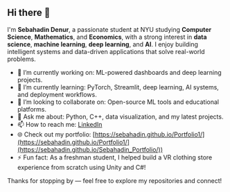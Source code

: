 ## Hi there 👋

I'm **Sebahadin Denur**, a passionate student at NYU studying **Computer Science**, **Mathematics**, and **Economics**, with a strong interest in **data science**, **machine learning**, **deep learning**, and **AI**. I enjoy building intelligent systems and data-driven applications that solve real-world problems.

- 🔭 I’m currently working on: ML-powered dashboards and deep learning projects.
- 🌱 I’m currently learning: PyTorch, Streamlit, deep learning, AI systems, and deployment workflows.
- 👯 I’m looking to collaborate on: Open-source ML tools and educational platforms.
- 💬 Ask me about: Python, C++, data visualization, and my latest projects.
- 📫 How to reach me: [LinkedIn](https://www.linkedin.com/in/sebahadin-denur-435ba1283)
- 🌐 Check out my portfolio: [https://sebahadin.github.io/Portfolio1/](https://sebahadin.github.io/Portfolio1/](https://sebahadin.github.io/Sebahadin_Portfolio/))
- ⚡ Fun fact: As a freshman student, I helped build a VR clothing store experience from scratch using Unity and C#!

Thanks for stopping by — feel free to explore my repositories and connect!
